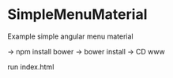 # SimpleMenuMaterial
Example simple angular menu material

-> npm install bower
-> bower install
-> CD www

run index.html
